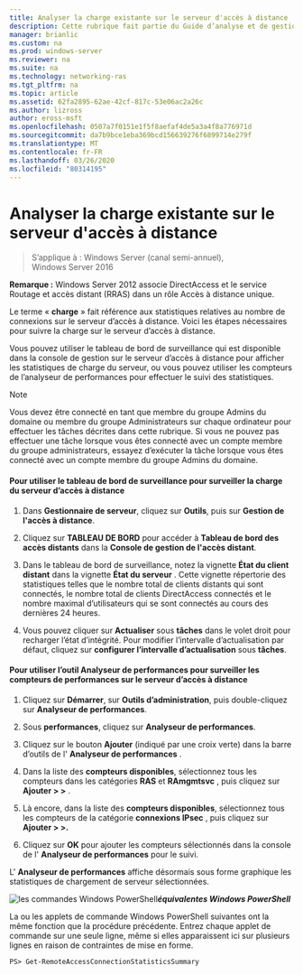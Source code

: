 ```yaml
---
title: Analyser la charge existante sur le serveur d'accès à distance
description: Cette rubrique fait partie du Guide d’analyse et de gestion de l’accès à distance dans Windows Server 2016.
manager: brianlic
ms.custom: na
ms.prod: windows-server
ms.reviewer: na
ms.suite: na
ms.technology: networking-ras
ms.tgt_pltfrm: na
ms.topic: article
ms.assetid: 62fa2895-62ae-42cf-817c-53e06ac2a26c
ms.author: lizross
author: eross-msft
ms.openlocfilehash: 0507a7f0151e1f5f8aefaf4de5a3a4f8a776971d
ms.sourcegitcommit: da7b9bce1eba369bcd156639276f6899714e279f
ms.translationtype: MT
ms.contentlocale: fr-FR
ms.lasthandoff: 03/26/2020
ms.locfileid: "80314195"
---
```

# <a name="monitor-the-existing-load-on-the-remote-access-server"></a>Analyser la charge existante sur le serveur d'accès à distance

>S’applique à : Windows Server (canal semi-annuel), Windows Server 2016

**Remarque :** Windows Server 2012 associe DirectAccess et le service Routage et accès distant (RRAS) dans un rôle Accès à distance unique.  
  
Le terme « **charge** » fait référence aux statistiques relatives au nombre de connexions sur le serveur d’accès à distance. Voici les étapes nécessaires pour suivre la charge sur le serveur d’accès à distance.  
  
Vous pouvez utiliser le tableau de bord de surveillance qui est disponible dans la console de gestion sur le serveur d’accès à distance pour afficher les statistiques de charge du serveur, ou vous pouvez utiliser les compteurs de l’analyseur de performances pour effectuer le suivi des statistiques.  
  
> [!NOTE]  
> Vous devez être connecté en tant que membre du groupe Admins du domaine ou membre du groupe Administrateurs sur chaque ordinateur pour effectuer les tâches décrites dans cette rubrique. Si vous ne pouvez pas effectuer une tâche lorsque vous êtes connecté avec un compte membre du groupe administrateurs, essayez d’exécuter la tâche lorsque vous êtes connecté avec un compte membre du groupe Admins du domaine.  
  
#### <a name="to-use-the-monitoring-dashboard-to-monitor-the-remote-access-server-load"></a>Pour utiliser le tableau de bord de surveillance pour surveiller la charge du serveur d’accès à distance  
  
1.  Dans **Gestionnaire de serveur**, cliquez sur **Outils**, puis sur **Gestion de l'accès à distance**.  
  
2.  Cliquez sur **TABLEAU DE BORD** pour accéder à **Tableau de bord des accès distants** dans la **Console de gestion de l'accès distant**.  
  
3.  Dans le tableau de bord de surveillance, notez la vignette **État du client distant** dans la vignette **État du serveur** . Cette vignette répertorie des statistiques telles que le nombre total de clients distants qui sont connectés, le nombre total de clients DirectAccess connectés et le nombre maximal d’utilisateurs qui se sont connectés au cours des dernières 24 heures.  
  
4.  Vous pouvez cliquer sur **Actualiser** sous **tâches** dans le volet droit pour recharger l’état d’intégrité. Pour modifier l’intervalle d’actualisation par défaut, cliquez sur **configurer l’intervalle d’actualisation** sous **tâches**.  
  
#### <a name="to-use-the-performance-monitor-tool-to-monitor-performance-counters-on-the-remote-access-server"></a>Pour utiliser l’outil Analyseur de performances pour surveiller les compteurs de performances sur le serveur d’accès à distance  
  
1.  Cliquez sur **Démarrer**, sur **Outils d’administration**, puis double-cliquez sur **Analyseur de performances**.  
  
2.  Sous **performances**, cliquez sur **Analyseur de performances**.  
  
3.  Cliquez sur le bouton **Ajouter** (indiqué par une croix verte) dans la barre d’outils de l' **Analyseur de performances** .  
  
4.  Dans la liste des **compteurs disponibles**, sélectionnez tous les compteurs dans les catégories **RAS** et **RAmgmtsvc** , puis cliquez sur **Ajouter > >** .  
  
5.  Là encore, dans la liste des **compteurs disponibles**, sélectionnez tous les compteurs de la catégorie **connexions IPsec** , puis cliquez sur **Ajouter > >.**  
  
6.  Cliquez sur **OK** pour ajouter les compteurs sélectionnés dans la console de l' **Analyseur de performances** pour le suivi.  
  
L' **Analyseur de performances** affiche désormais sous forme graphique les statistiques de chargement de serveur sélectionnées.  
  
![les commandes Windows PowerShell](../../../media/Monitor-the-existing-load-on-the-Remote-Access-server/PowerShellLogoSmall.gif)***<em>équivalentes</em> Windows PowerShell***  
  
La ou les applets de commande Windows PowerShell suivantes ont la même fonction que la procédure précédente. Entrez chaque applet de commande sur une seule ligne, même si elles apparaissent ici sur plusieurs lignes en raison de contraintes de mise en forme.  
  
```  
PS> Get-RemoteAccessConnectionStatisticsSummary  
```  
  


